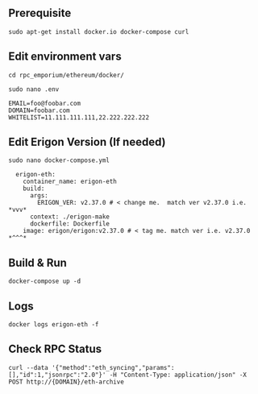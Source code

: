 ## Prerequisite
```
sudo apt-get install docker.io docker-compose curl
```
## Edit environment vars
```
cd rpc_emporium/ethereum/docker/

sudo nano .env
```
```
EMAIL=foo@foobar.com
DOMAIN=foobar.com
WHITELIST=11.111.111.111,22.222.222.222
```

## Edit Erigon Version (If needed)

```
sudo nano docker-compose.yml
```

```
  erigon-eth:
    container_name: erigon-eth
    build:
      args:
        ERIGON_VER: v2.37.0 # < change me.  match ver v2.37.0 i.e.  *vvv*
      context: ./erigon-make
      dockerfile: Dockerfile
    image: erigon/erigon:v2.37.0 # < tag me. match ver i.e. v2.37.0 *^^^*
```

## Build & Run

```
docker-compose up -d
```

## Logs

```
docker logs erigon-eth -f
```

## Check RPC Status

```
curl --data '{"method":"eth_syncing","params":[],"id":1,"jsonrpc":"2.0"}' -H "Content-Type: application/json" -X POST http://{DOMAIN}/eth-archive
```



